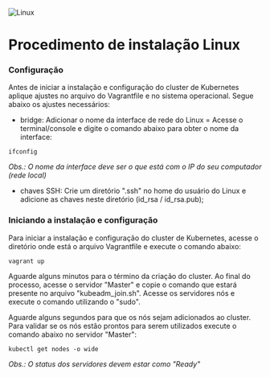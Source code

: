 ![Linux](https://p.kindpng.com/picc/s/97-975811_linux-logo-png-linux-logo-png-transparent-background.png)
# Procedimento de instalação Linux
### Configuração

Antes de iniciar a instalação e configuração do cluster de Kubernetes aplique ajustes no arquivo do Vagrantfile e no sistema operacional. Segue abaixo os ajustes necessários:

- bridge: Adicionar o nome da interface de rede do Linux = Acesse o terminal/console e digite o comando abaixo para obter o nome da interface:

```
ifconfig
```
*Obs.: O nome da interface deve ser o que está com o IP do seu computador (rede local)*


- chaves SSH: Crie um diretório ".ssh" no home do usuário do Linux e adicione as chaves neste diretório (id_rsa / id_rsa.pub);


### Iniciando a instalação e configuração
Para iniciar a instalação e configuração do cluster de Kubernetes, acesse o diretório onde está o arquivo Vagrantfile e execute o comando abaixo:

```
vagrant up
```

Aguarde alguns minutos para o término da criação do cluster. Ao final do processo, acesse o servidor "Master" e copie o comando que estará presente no arquivo "kubeadm_join.sh". Acesse os servidores nós e execute o comando utilizando o "sudo".

Aguarde alguns segundos para que os nós sejam adicionados ao cluster. Para validar se os nós estão prontos para serem utilizados execute o comando abaixo no servidor "Master":

```
kubectl get nodes -o wide
```

*Obs.: O status dos servidores devem estar como "Ready"*